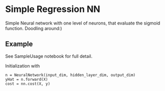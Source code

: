 # Simple Regression NN

Simple Neural network with one level of neurons, that evaluate the sigmoid function.
Doodling around:)

## Example
See SampleUsage notebook for full detail.

Initialization with
```
n = NeuralNetwork(input_dim, hidden_layer_dim, output_dim)
yHat = n.forward(X)
cost = nn.cost(X, y)
```
